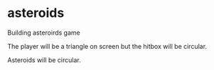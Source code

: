 # asteroids
Building asteroirds game

The player will be a triangle on screen but the hitbox will be circular.

Asteroids will be circular.